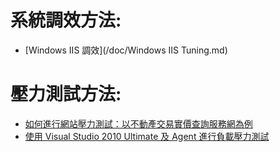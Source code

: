 # 系統調效方法:
  * [Windows IIS 調效](/doc/Windows IIS Tuning.md)
  
# 壓力測試方法:
  * [如何進行網站壓力測試：以不動產交易實價查詢服務網為例](http://blog.miniasp.com/post/2012/10/18/How-to-do-Web-Load-Test.aspx)
  * [使用 Visual Studio 2010 Ultimate 及 Agent 進行負載壓力測試](http://blog.miniasp.com/post/2011/03/13/Visual-Studio-Agent-2010-Load-and-Stress-Testing-Installation-Guide.aspx)
 


